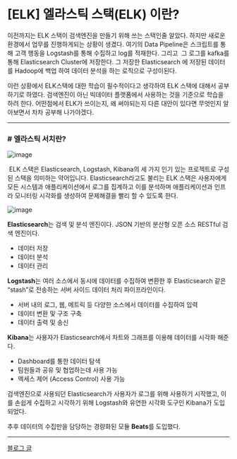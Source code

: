 # [ELK] 엘라스틱 스택(ELK) 이란?

 이전까지는 ELK 스택이 검색엔진을 만들기 위해 쓰는 스택인줄 알았다. 하지만 새로운 환경에서 업무를 진행하게되는 상황이 생겼다. 여기의 Data Pipeline은 스크립트를 통해 고객 행동을 Logstash를 통해 수집하고 log를 적재한다. 그리고  그 로그를 kafka를 통해 Elasticsearch Cluster에 저장한다. 그 저장한 Elasticsearch 에 저장된 데이터를 Hadoop에 백업 하여 데이터 분석을 하는 로직으로 구성이된다. 

이런 상황에서 ELK스택에 대한 학습이 필수적이다고 생각하여 ELK 스택에 대해서 공부하기로 하였다. 검색엔진이 아닌 빅데이터 플랫폼에서 사용하는 것을 기준으로 학습을 하려 한다. 어떤점에서 ELK가 쓰이는지, 왜 써야되는지 다른 대안이 있다면 무엇인지 알아보면서 차차 공부해 나가야겠다.

---

### **\# 엘라스틱 서치란?**

![image](https://github.com/jaero0725/ElasticStack_Study/assets/55049159/0dbf87cd-0571-42a9-a4ca-60c13d0f3faa)


 ELK 스택은 Elasticsearch, Logstash, Kibana의 세 가지 인기 있는 프로젝트로 구성된 스택을 의미하는 약어입니다. Elasticsearch라고도 불리는 ELK 스택은 사용자에게 모든 시스템과 애플리케이션에서 로그를 집계하고 이를 분석하며 애플리케이션과 인프라 모니터링 시각화를 생성하여 문제해결을 빨리 할 수 있도록 한다.

![image](https://github.com/jaero0725/ElasticStack_Study/assets/55049159/42501e77-9b64-4aa1-976d-cbc03d6a4980)


**Elasticsearch**는 검색 및 분석 엔진이다. JSON 기반의 분산형 오픈 소스 RESTful 검색 엔진이다.

-   데이터 저장
-   데이터 분석
-   데이터 관리

**Logstash**는 여러 소스에서 동시에 데이터를 수집하여 변환한 후 Elasticsearch 같은 “stash”로 전송하는 서버 사이드 데이터 처리 파이프라인이다.

-   서버 내의 로그, 웹, 메트릭 등 다양한 소스에서 데이터를 수집하여 입력
-   데이터 변환 및 구조 구축
-   데이터 출력 및 송신

**Kibana**는 사용자가 Elasticsearch에서 차트와 그래프를 이용해 데이터를 시각화 해준다.

-   Dashboard를 통한 데이터 탐색
-   팀원들과 공유 및 협업하는데 사용 가능
-   엑세스 제어 (Access Control) 사용 가능

검색엔진으로 사용되던 Elasticsearch가 사용자가 로그를 위해 사용하기 시작했고, 이를 손쉽게 수집하고 시각하기 위해 Logstash와 유연한 시각화 도구인 Kibana가 도입되었다. 

추후 데이터의 수집만을 담당하는 경량화된 모듈 **Beats**를 도입했다.

---
<a href="https://meongmeongi.tistory.com/23"> 블로그 글</a>
